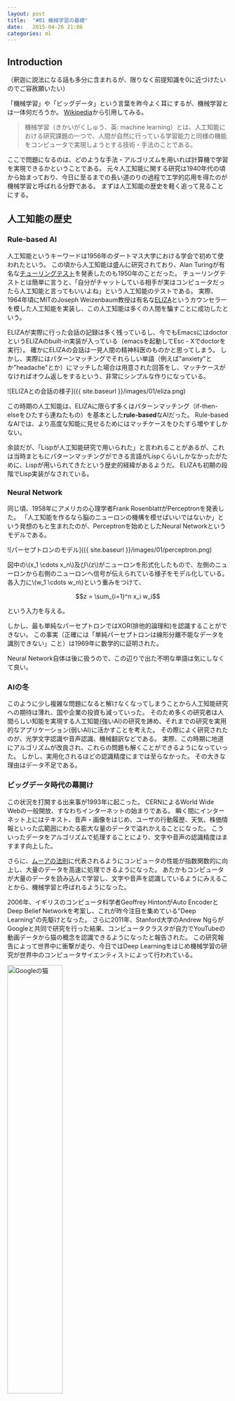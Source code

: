 ```yaml
---
layout: post
title:  "#01 機械学習の基礎"
date:   2015-04-26 21:06
categories: ml
---
```


## Introduction

（釈迦に説法になる話も多分に含まれるが、限りなく前提知識を0に近づけたいのでご容赦願いたい）

「機械学習」や「ビッグデータ」という言葉を昨今よく耳にするが、機械学習とは一体何だろうか。
[Wikipedia](http://ja.wikipedia.org/wiki/%E6%A9%9F%E6%A2%B0%E5%AD%A6%E7%BF%92)から引用してみる。

> 機械学習（きかいがくしゅう、英: machine learning）とは、人工知能における研究課題の一つで、人間が自然に行っている学習能力と同様の機能をコンピュータで実現しようとする技術・手法のことである。

ここで問題になるのは、どのような手法・アルゴリズムを用いれば計算機で学習を実現できるかということである。
元々人工知能に関する研究は1940年代の頃から始まっており、今日に至るまでの長い道のりの過程で工学的応用を得たのが機械学習と呼ばれる分野である。
まずは人工知能の歴史を軽く追って見ることにする。

## 人工知能の歴史

### Rule-based AI

人工知能というキーワードは1956年のダートマス大学における学会で初めて使われたという。
この頃から人工知能は盛んに研究されており、Alan Turingが有名な[チューリングテスト](http://ja.wikipedia.org/wiki/%E3%83%81%E3%83%A5%E3%83%BC%E3%83%AA%E3%83%B3%E3%82%B0%E3%83%BB%E3%83%86%E3%82%B9%E3%83%88)を発表したのも1950年のことだった。
チューリングテストとは簡単に言うと、「自分がチャットしている相手が実はコンピュータだったら人工知能と言ってもいいよね」という人工知能のテストである。
実際、1964年頃にMITのJoseph Weizenbaum教授は有名な[ELIZA](http://ja.wikipedia.org/wiki/ELIZA)というカウンセラーを模した人工知能を実装し、この人工知能は多くの人間を騙すことに成功したという。

ELIZAが実際に行った会話の記録は多く残っているし、今でもEmacsにはdoctorというELIZAのbuilt-in実装が入っている（emacsを起動してEsc - Xでdoctorを実行）。
確かにELIZAの会話は一見人間の精神科医のものかと思ってしまう。
しかし、実際にはパターンマッチングでそれらしい単語（例えば"anxiety"とか"headache"とか）にマッチした場合は用意された回答をし、マッチケースがなければオウム返しをするという、非常にシンプルな作りになっている。

![ELIZAとの会話の様子]({{ site.baseurl }}/images/01/eliza.png)

この時期の人工知能は、ELIZAに限らず多くはパターンマッチング（if-then-elseをひたすら連ねたもの）を基本とした<b>rule-based</b>なAIだった。
Rule-basedなAIでは、より高度な知能に見せるためにはマッチケースをひたすら増やすしかない。

余談だが、「Lispが人工知能研究で用いられた」と言われることがあるが、これは当時まともにパターンマッチングができる言語がLispくらいしかなかったがために、Lispが用いられてきたという歴史的経緯があるようだ。
ELIZAも初期の段階でLisp実装がなされている。

### Neural Network

同じ頃、1958年にアメリカの心理学者Frank RosenblattがPerceptronを発表した。
「人工知能を作るなら脳のニューロンの機構を模せばいいではないか」という発想のもと生まれたのが、Perceptronを始めとしたNeural Networkというモデルである。

![パーセプトロンのモデル]({{ site.baseurl }}/images/01/perceptron.png)

図中の\\(x\_1 \cdots x\_n\\)及び\\(z\\)がニューロンを形式化したもので、左側のニューロンから右側のニューロンへ信号が伝えられている様子をモデル化している。
各入力に\\(w\_1 \cdots w\_n\\)という重みをつけて、

$$z = \sum_{i=1}^n x_i w_i$$

という入力を与える。

しかし、最も単純なパーセプトロンではXOR(排他的論理和)を認識することができない。
この事実（正確には「単純パーセプトロンは線形分離不能なデータを識別できない」こと）は1969年に数学的に証明された。

Neural Network自体は後に扱うので、この辺りで出た不明な単語は気にしなくて良い。

### AIの冬

このように少し複雑な問題になると解けなくなってしまうことから人工知能研究への期待は薄れ、国や企業の投資も減っていった。
そのため多くの研究者は人間らしい知能を実現する人工知能(強いAI)の研究を諦め、それまでの研究を実用的なアプリケーション(弱いAI)に活かすことを考えた。
その際によく研究されたのが、光学文字認識や音声認識、機械翻訳などである。
実際、この時期に地道にアルゴリズムが改良され、これらの問題も解くことができるようになっていった。
しかし、実用化されるほどの認識精度にまでは至らなかった。
その大きな理由はデータ不足である。

### ビッグデータ時代の幕開け

この状況を打開する出来事が1993年に起こった。
CERNによるWorld Wide Webの一般開放、すなわちインターネットの始まりである。
瞬く間にインターネット上にはテキスト、音声・画像をはじめ、ユーザの行動履歴、天気、株価情報といった広範囲にわたる膨大な量のデータで溢れかえることになった。
こういったデータをアルゴリズムで処理することにより、文字や音声の認識精度はますます向上した。

さらに、[ムーアの法則](http://ja.wikipedia.org/wiki/%E3%83%A0%E3%83%BC%E3%82%A2%E3%81%AE%E6%B3%95%E5%89%87)に代表されるようにコンピュータの性能が指数関数的に向上し、大量のデータを高速に処理できるようになった。
あたかもコンピュータが大量のデータを読み込んで学習し、文字や音声を認識しているようにみえることから、機械学習と呼ばれるようになった。

2006年、イギリスのコンピュータ科学者Geoffrey HintonがAuto EncoderとDeep Belief Networkを考案し、これが昨今注目を集めている"Deep Learning"の先駆けとなった。
さらに2011年、Stanford大学のAndrew NgらがGoogleと共同で研究を行った結果、コンピュータクラスタが自力でYouTubeの動画データから猫の概念を認識できるようになったと報告された。
この研究報告によって世界中に衝撃が走り、今日ではDeep Learningをはじめ機械学習の研究が世界中のコンピュータサイエンティストによって行われている。

<img src="{{ site.baseurl }}/images/01/cat.jpg" alt="Googleの猫" style="width:50%" />

## 統計と機械学習

先程パーセプトロンに触れた際に、<b>「あの数式のどこが脳の機構を模しているんだ」</b>と感じた人も少なく無いと思う。
実際のところ、パーセプトロンを始めたNeural Networkは、ネットワーク構造を持ち、各素子がしきい値を持っていること以外はほとんど脳の機構と関係がない。
ではなぜあのようなモデルが用いられるかというと、結局コンピュータは数字を扱うことしかできないからである。
逆に言えば、適切に数字に直すことさえできればあらゆるデータを高速に処理することができるのがコンピュータの強みである。
そのため、今日の機会学習理論の多くは数理統計をベースとしている。

機械学習には様々な種類があるが、その大部分は分類問題である。
先の例だと、文字認識も「与えられた画像をそこに書かれている文字に分類する」問題だし、音声認識も「入力された振幅データがどの音素に相当するのか分類する」ことになる。
その際には

1. 予め答えのわかっているデータを<b>学習</b>する
2. 未知のデータがどのクラスに分類されるのか<b>推定</b>する

という2段階にわかれている。

### 学習

![特徴抽出の例]({{ site.baseurl }}/images/01/feature_extraction.png)

例えば上のような元画像が与えられたとき、この画像が「れ」というひらがなであると認識するにはどうすればよいか。
先程も述べたように、結局コンピュータには数字しか扱うことができないから、なんとかしてコンピュータの扱えるような数値データとしてデータの特徴を捉え直す必要がある。
このようにデータからその特徴を数値として取り出すことを<b>特徴抽出</b>という。

一例だが、例えば文字画像を20×20で格子状に区切って各格子で平均をとり、合計400個の濃淡データとして扱う方法がある。
こうすると、例えば「れ」なら「左から30%のあたりに濃度が大きいデータが縦に並んでいる」といった特徴になるわけである。
このデータを400次元空間にmappingすれば、「"れ"は400次元空間のこのあたりに来やすい」みたいな計算をコンピュータで行うことができる。

### 推定

未知のデータが与えられたときも同じように特徴抽出を行い、既に学習したデータと照らし合わせればクラスに分類することができる。
このときにコンピュータが行っているのも、単純に「このデータは今までのどのデータにより近いのか」という類似度（距離）計算にすぎない（勿論類似度以外で分類するアルゴリズムもある）。

## 機械学習の学習

### 当分科会の進め方

ご察しの通り、機械学習ではそれなりに高度な数学（主に解析学、線形代数、確率統計）が要求される。
そのため、この分科会ではおおまかに次のような流れで進めていく。

1. 基礎的な確率統計
2. 数理統計モデル
3. 機械学習の基本的なアルゴリズム
4. 最新のトピック（主にDeep Learning）

1年生にとっては難しいこともあると思うが、可能な限り高校レベルの数学で理解可能な丁寧な解説を心がけるし、わからない点があれば遠慮なく質問してほしい
（答えられる範囲で回答するよう努力するので）。

理論だけをやると理解しづらいし実感がわきにくいと思うので、できるだけ実例・応用例を見せながら進めたい（希望）。また、回毎に簡単な練習をつけたい（希望）。

この分科会の最終目標として、

+ KaggleのcompetitionにTSGの有志で参加したい
+ 機械学習を使って何らかしらの認識エンジンを作りたい

という2つを据えておく（希望）。

ちなみに、[Kaggle](https://www.kaggle.com/)というのは統計解析のコンペティションで、様々な企業が「このデータを解析して欲しい！」といって賞金をつけ、世界中の企業や団体や個人が解析してスコアを競いあうサイトである。

### 本

参考書というか、僕が読んだ本・読みかけの本で良かったと思う本を挙げておく。
順番に意味はない。

#### 自然科学の統計学

<iframe src="http://rcm-fe.amazon-adsystem.com/e/cm?lt1=_blank&bc1=000000&IS2=1&bg1=FFFFFF&fc1=000000&lc1=0000FF&t=levelfour-22&o=9&p=8&l=as4&m=amazon&f=ifr&ref=ss_til&asins=4130420674" style="width:120px;height:240px;" scrolling="no" marginwidth="0" marginheight="0" frameborder="0"></iframe>
<br />
<s>最初から積読化されている本を挙げるのもどうかと思ったが</s>多方面から良書であるとのレビューを聞いている。
教養の「基礎統計」からのつなぎに最適（基礎統計で使われる教科書の続編でもあるし）。

#### はじめてのパターン認識

<iframe src="http://rcm-fe.amazon-adsystem.com/e/cm?lt1=_blank&bc1=000000&IS2=1&bg1=FFFFFF&fc1=000000&lc1=0000FF&t=levelfour-22&o=9&p=8&l=as4&m=amazon&f=ifr&ref=ss_til&asins=4627849710" style="width:120px;height:240px;" scrolling="no" marginwidth="0" marginheight="0" frameborder="0"></iframe>
<br />
一覧性に優れた本で、某書と違ってカバンに入れて持ち運ぶのにはとても適している良書。
説明もわかりやすい。

#### パターン認識と機械学習

<iframe src="http://rcm-fe.amazon-adsystem.com/e/cm?lt1=_blank&bc1=000000&IS2=1&bg1=FFFFFF&fc1=000000&lc1=0000FF&t=levelfour-22&o=9&p=8&l=as4&m=amazon&f=ifr&ref=ss_til&asins=4621061224" style="width:120px;height:240px;" scrolling="no" marginwidth="0" marginheight="0" frameborder="0"></iframe>
<iframe src="http://rcm-fe.amazon-adsystem.com/e/cm?lt1=_blank&bc1=000000&IS2=1&bg1=FFFFFF&fc1=000000&lc1=0000FF&t=levelfour-22&o=9&p=8&l=as4&m=amazon&f=ifr&ref=ss_til&asins=4621061240" style="width:120px;height:240px;" scrolling="no" marginwidth="0" marginheight="0" frameborder="0"></iframe>
<br />
鉄板。だが難しい。避けては通れない一冊。
levelfourは数学が苦手なので、4章くらいまでしかまだ読んでないです。

#### AIの衝撃

<iframe src="http://rcm-fe.amazon-adsystem.com/e/cm?lt1=_blank&bc1=000000&IS2=1&bg1=FFFFFF&fc1=000000&lc1=0000FF&t=levelfour-22&o=9&p=8&l=as4&m=amazon&f=ifr&ref=ss_til&asins=4062883074" style="width:120px;height:240px;" scrolling="no" marginwidth="0" marginheight="0" frameborder="0"></iframe>
<br />

今度は理論書ではなくて普通の新書。機械学習のバックグラウンドやこの先の展望が読みやすく書かれていて面白い。
機械学習を勉強する前に読めばよかったなあと思ってたり。ちなみに2015年3月刊行です。

### 研究室

折角東大にいるのだから、最先端の研究室に行って教授に話を聞いてみるとよい。というか本当にオススメ。

#### 山西先生

計数工学科の先生。アルゴリズム寄りの研究者で、最近の興味は「潜在情報の抽出」だとか。
つまり、機械学習で得られたパラメータはコンピュータの計算したただの数字でしかないけど、その数字には具体的にどういう意味付けができるか、ということ。

URL: [http://ibis.t.u-tokyo.ac.jp/yamanishiken/](http://ibis.t.u-tokyo.ac.jp/yamanishiken/)

#### 杉山先生

情報科学科の先生。去年までは東工大にいらっしゃった。
研究自体はアルゴリズム寄り。「機械学習のアルゴリズムは様々なアプローチからおおよそ研究し尽くされたから、一段上のレイヤから抽象的にアルゴリズムを俯瞰する（要約、曲解あり）」ことを考えているそう。
あとは色々な企業でコンサルもなさってるそうです。

URL: [http://www.ms.k.u-tokyo.ac.jp/index-jp.html](http://www.ms.k.u-tokyo.ac.jp/index-jp.html)

#### 中山先生

情報理工学研究科の創造情報学の先生。画像認識・物体認識が専門で、世界的な画像認識のアカデミックコンペに毎年参加されているそうです。

URL: [http://www.nlab.ci.i.u-tokyo.ac.jp/](http://www.nlab.ci.i.u-tokyo.ac.jp/)

#### 中川先生

情報理工学研究科の数理情報学の先生。最近はプライバシー保護データマイニング(PPDM)がメイン。
「ビッグデータ使って統計するのはいいけど、データに紐付いた個人情報を上手く匿名化しないとマズイよね」的な話。

URL: [http://www.r.dl.itc.u-tokyo.ac.jp/](http://www.r.dl.itc.u-tokyo.ac.jp/)

#### 松尾先生

ウェブマイニング、人工知能の専門家。
最近メディアにもよく顔を出して本もたくさん執筆なさっています。書籍部にも平積みにしてあるはずなので読むと良いかも。

URL: [http://weblab.t.u-tokyo.ac.jp/](http://weblab.t.u-tokyo.ac.jp/)
